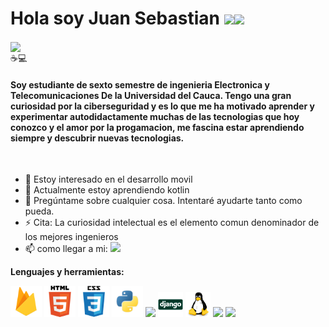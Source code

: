 # Hola soy Juan Sebastian <img src="https://raw.githubusercontent.com/iampavangandhi/iampavangandhi/master/gifs/Hi.gif" width="30px"><img src="https://github.com/TheDudeThatCode/TheDudeThatCode/blob/master/Assets/Earth.gif" width="24px">

<div>
<img align="center" height="50" src="https://github.com/Shiv-sharma-111/Shiv-sharma-111/blob/master/Assets/Developer.gif"/>
</div>
☕💻
<div><h4 text-align: justify>
Soy estudiante de sexto semestre de ingenieria Electronica y Telecomunicaciones De la Universidad del Cauca. Tengo una gran curiosidad por la ciberseguridad y es 
lo que me ha motivado aprender y experimentar autodidactamente muchas de las tecnologias que hoy conozco y el amor por la progamacion, me fascina estar aprendiendo siempre y
descubrir nuevas tecnologias.
</h4></div><br>

- 👀 Estoy interesado en el desarrollo movil
- 🌱 Actualmente estoy aprendiendo kotlin
- 💞️ Pregúntame sobre cualquier cosa. Intentaré ayudarte tanto como pueda. 
- ⚡ Cita: La curiosidad intelectual es el elemento comun denominador de los mejores ingenieros
- 📫 como llegar a mi: <a title="telegram" href="https://t.me/Account07"><img height="18" src="https://www.vectorlogo.zone/logos/telegram/telegram-icon.svg"></a>


**Lenguajes y herramientas:**

<code><img height="50" src="https://raw.githubusercontent.com/github/explore/80688e429a7d4ef2fca1e82350fe8e3517d3494d/topics/firebase/firebase.png"></code>
<code><img height="50" src="https://raw.githubusercontent.com/github/explore/80688e429a7d4ef2fca1e82350fe8e3517d3494d/topics/html/html.png"></code>
<code><img height="50" src="https://raw.githubusercontent.com/github/explore/80688e429a7d4ef2fca1e82350fe8e3517d3494d/topics/css/css.png"></code>
<code><img height="50" src="https://raw.githubusercontent.com/github/explore/80688e429a7d4ef2fca1e82350fe8e3517d3494d/topics/python/python.png"></code>
<code><img height="40" src="https://www.vectorlogo.zone/logos/kotlinlang/kotlinlang-icon.svg"></code>
<code><img height="40" src="https://raw.githubusercontent.com/devicons/devicon/master/icons/django/django-original.svg"></code>
<code><img height="40" src="https://raw.githubusercontent.com/devicons/devicon/master/icons/linux/linux-original.svg"></code>
<code><img height="40" src="https://www.vectorlogo.zone/logos/visualstudio_code/visualstudio_code-icon.svg"></code>
<code><img height="40" src="https://seeklogo.com/images/P/pycharm-logo-51B1427388-seeklogo.com.png"></code>


<!---
JuanSebastian07/JuanSebastian07 is a ✨ special ✨ repository because its `README.md` (this file) appears on your GitHub profile.
You can click the Preview link to take a look at your changes.
--->
